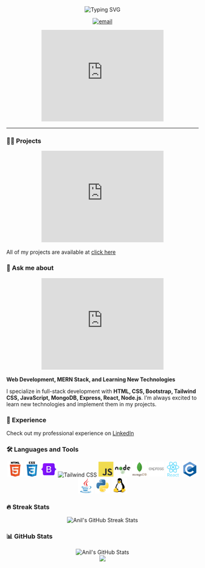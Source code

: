 <div align="center">
  <img src="https://readme-typing-svg.demolab.com?font=Fira+Code&pause=1000&width=600&lines=Hi+👋,+I'm+Anil+Yadav;Web+Developer+%7C+Lifelong+Learner&center=true&size=30" alt="Typing SVG" />
</div>

<p align="center">
  <a href="mailto:rebelanil885@gmail.com">
    <img src="https://img.shields.io/badge/Email-Contact%20Me-EA4335?style=for-the-badge&logo=gmail&logoColor=white" alt="email"/>
  </a>
</p>

<div align="center">
  <iframe src="https://tenor.com/view/enter-dev-developer-commit-git-gif-21009539" width="320" height="240" frameborder="0" allowfullscreen></iframe>
</div>

---

### 👨‍💻 Projects

<div align="center">
  <iframe src="https://tenor.com/embed/kroppa-digital-socialmedia-mothersday-developer-gif-21768300" width="320" height="240" frameborder="0" allowfullscreen></iframe>
</div>

All of my projects are available at [click here](https://github.com/anilyadav45?tab=repositories)

### 💬 Ask me about

<div align="center">
  <iframe src="https://tenor.com/embed/kroppa-digital-socialmedia-mothersday-developer-gif-21768300" width="320" height="240" frameborder="0" allowfullscreen></iframe>
</div>

**Web Development, MERN Stack, and Learning New Technologies**

I specialize in full-stack development with **HTML, CSS, Bootstrap, Tailwind CSS, JavaScript, MongoDB, Express, React, Node.js**. I’m always excited to learn new technologies and implement them in my projects.

### 📄 Experience

Check out my professional experience on [LinkedIn](https://www.linkedin.com/in/anil-yadav-8b1361282?utm_source=share&utm_campaign=share_via&utm_content=profile&utm_medium=android_app)

### 🛠️ Languages and Tools

<p align="center">
  <img src="https://raw.githubusercontent.com/devicons/devicon/master/icons/html5/html5-original-wordmark.svg" alt="HTML5" width="40" height="40"/>
  <img src="https://raw.githubusercontent.com/devicons/devicon/master/icons/css3/css3-original-wordmark.svg" alt="CSS3" width="40" height="40"/>
  <img src="https://raw.githubusercontent.com/devicons/devicon/master/icons/bootstrap/bootstrap-original.svg" alt="Bootstrap" width="40" height="40"/>
  <img src="https://api.iconify.design/logos/tailwindcss.svg" alt="Tailwind CSS" width="50" height="50"/>

  <img src="https://raw.githubusercontent.com/devicons/devicon/master/icons/javascript/javascript-original.svg" alt="JavaScript" width="40" height="40"/>
  <img src="https://raw.githubusercontent.com/devicons/devicon/master/icons/nodejs/nodejs-original-wordmark.svg" alt="Node.js" width="40" height="40"/>
  <img src="https://raw.githubusercontent.com/devicons/devicon/master/icons/mongodb/mongodb-original-wordmark.svg" alt="MongoDB" width="40" height="40"/>
  <img src="https://raw.githubusercontent.com/devicons/devicon/master/icons/express/express-original-wordmark.svg" alt="Express" width="40" height="40"/>
  <img src="https://raw.githubusercontent.com/devicons/devicon/master/icons/react/react-original-wordmark.svg" alt="React" width="40" height="40"/>
  <img src="https://raw.githubusercontent.com/devicons/devicon/master/icons/c/c-original.svg" alt="C" width="40" height="40"/>
  <img src="https://raw.githubusercontent.com/devicons/devicon/master/icons/java/java-original.svg" alt="Java" width="40" height="40"/>
  <img src="https://raw.githubusercontent.com/devicons/devicon/master/icons/python/python-original.svg" alt="Python" width="40" height="40"/>
  <img src="https://raw.githubusercontent.com/devicons/devicon/master/icons/linux/linux-original.svg" alt="Linux" width="40" height="40"/>
</p>

### 🔥 Streak Stats

<div align="center">
  <img src="https://github-readme-streak-stats.herokuapp.com/?user=anilyadav45&theme=dark&date_format=M%20j%5B%2C%20Y%5D" alt="Anil's GitHub Streak Stats" />
</div>

### 📊 GitHub Stats

<div align="center">
  <img src="https://github-readme-stats.vercel.app/api?username=anilyadav45&show_icons=true&theme=dark" alt="Anil's GitHub Stats" />
</div>

<div align="center">
  <img src="https://raw.githubusercontent.com/Raymo111/Raymo111/master/animation.gif" width="50%">
</div>
